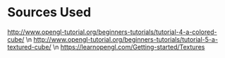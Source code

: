 # Sources Used
http://www.opengl-tutorial.org/beginners-tutorials/tutorial-4-a-colored-cube/ \n
http://www.opengl-tutorial.org/beginners-tutorials/tutorial-5-a-textured-cube/ \n
https://learnopengl.com/Getting-started/Textures
